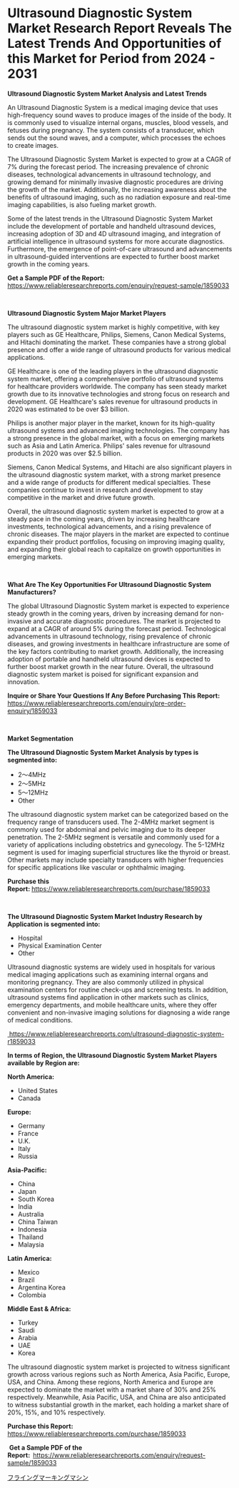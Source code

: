 <p><h1>Ultrasound Diagnostic System Market Research Report Reveals The Latest Trends And Opportunities of this Market for Period from 2024 - 2031</h1></p><p><strong>Ultrasound Diagnostic System Market Analysis and Latest Trends</strong></p>
<p><p>An Ultrasound Diagnostic System is a medical imaging device that uses high-frequency sound waves to produce images of the inside of the body. It is commonly used to visualize internal organs, muscles, blood vessels, and fetuses during pregnancy. The system consists of a transducer, which sends out the sound waves, and a computer, which processes the echoes to create images.</p><p>The Ultrasound Diagnostic System Market is expected to grow at a CAGR of 7% during the forecast period. The increasing prevalence of chronic diseases, technological advancements in ultrasound technology, and growing demand for minimally invasive diagnostic procedures are driving the growth of the market. Additionally, the increasing awareness about the benefits of ultrasound imaging, such as no radiation exposure and real-time imaging capabilities, is also fueling market growth.</p><p>Some of the latest trends in the Ultrasound Diagnostic System Market include the development of portable and handheld ultrasound devices, increasing adoption of 3D and 4D ultrasound imaging, and integration of artificial intelligence in ultrasound systems for more accurate diagnostics. Furthermore, the emergence of point-of-care ultrasound and advancements in ultrasound-guided interventions are expected to further boost market growth in the coming years.</p></p>
<p><strong>Get a Sample PDF of the Report:&nbsp;</strong> <a href="https://www.reliableresearchreports.com/enquiry/request-sample/1859033">https://www.reliableresearchreports.com/enquiry/request-sample/1859033</a></p>
<p>&nbsp;</p>
<p><strong>Ultrasound Diagnostic System Major Market Players</strong></p>
<p><p>The ultrasound diagnostic system market is highly competitive, with key players such as GE Healthcare, Philips, Siemens, Canon Medical Systems, and Hitachi dominating the market. These companies have a strong global presence and offer a wide range of ultrasound products for various medical applications.</p><p>GE Healthcare is one of the leading players in the ultrasound diagnostic system market, offering a comprehensive portfolio of ultrasound systems for healthcare providers worldwide. The company has seen steady market growth due to its innovative technologies and strong focus on research and development. GE Healthcare's sales revenue for ultrasound products in 2020 was estimated to be over $3 billion.</p><p>Philips is another major player in the market, known for its high-quality ultrasound systems and advanced imaging technologies. The company has a strong presence in the global market, with a focus on emerging markets such as Asia and Latin America. Philips' sales revenue for ultrasound products in 2020 was over $2.5 billion.</p><p>Siemens, Canon Medical Systems, and Hitachi are also significant players in the ultrasound diagnostic system market, with a strong market presence and a wide range of products for different medical specialties. These companies continue to invest in research and development to stay competitive in the market and drive future growth.</p><p>Overall, the ultrasound diagnostic system market is expected to grow at a steady pace in the coming years, driven by increasing healthcare investments, technological advancements, and a rising prevalence of chronic diseases. The major players in the market are expected to continue expanding their product portfolios, focusing on improving imaging quality, and expanding their global reach to capitalize on growth opportunities in emerging markets.</p></p>
<p>&nbsp;</p>
<p><strong>What Are The Key Opportunities For Ultrasound Diagnostic System Manufacturers?</strong></p>
<p><p>The global Ultrasound Diagnostic System market is expected to experience steady growth in the coming years, driven by increasing demand for non-invasive and accurate diagnostic procedures. The market is projected to expand at a CAGR of around 5% during the forecast period. Technological advancements in ultrasound technology, rising prevalence of chronic diseases, and growing investments in healthcare infrastructure are some of the key factors contributing to market growth. Additionally, the increasing adoption of portable and handheld ultrasound devices is expected to further boost market growth in the near future. Overall, the ultrasound diagnostic system market is poised for significant expansion and innovation.</p></p>
<p><strong>Inquire or Share Your Questions If Any Before Purchasing This Report:</strong> <a href="https://www.reliableresearchreports.com/enquiry/pre-order-enquiry/1859033">https://www.reliableresearchreports.com/enquiry/pre-order-enquiry/1859033</a></p>
<p>&nbsp;</p>
<p><strong>Market Segmentation</strong></p>
<p><strong>The Ultrasound Diagnostic System Market Analysis by types is segmented into:</strong></p>
<p><ul><li>2～4MHz</li><li>2～5MHz</li><li>5～12MHz</li><li>Other</li></ul></p>
<p><p>The ultrasound diagnostic system market can be categorized based on the frequency range of transducers used. The 2-4MHz market segment is commonly used for abdominal and pelvic imaging due to its deeper penetration. The 2-5MHz segment is versatile and commonly used for a variety of applications including obstetrics and gynecology. The 5-12MHz segment is used for imaging superficial structures like the thyroid or breast. Other markets may include specialty transducers with higher frequencies for specific applications like vascular or ophthalmic imaging.</p></p>
<p><strong>Purchase this Report:&nbsp;</strong><a href="https://www.reliableresearchreports.com/purchase/1859033">https://www.reliableresearchreports.com/purchase/1859033</a></p>
<p>&nbsp;</p>
<p><strong>The Ultrasound Diagnostic System Market Industry Research by Application is segmented into:</strong></p>
<p><ul><li>Hospital</li><li>Physical Examination Center</li><li>Other</li></ul></p>
<p><p>Ultrasound diagnostic systems are widely used in hospitals for various medical imaging applications such as examining internal organs and monitoring pregnancy. They are also commonly utilized in physical examination centers for routine check-ups and screening tests. In addition, ultrasound systems find application in other markets such as clinics, emergency departments, and mobile healthcare units, where they offer convenient and non-invasive imaging solutions for diagnosing a wide range of medical conditions.</p></p>
<p><a href="https://www.reliableresearchreports.com/ultrasound-diagnostic-system-r1859033">&nbsp;https://www.reliableresearchreports.com/ultrasound-diagnostic-system-r1859033</a></p>
<p><strong>In terms of Region, the Ultrasound Diagnostic System Market Players available by Region are:</strong></p>
<p>
    <p> <strong> North America: </strong>
        <ul>
            <li>United States</li>
            <li>Canada</li>
        </ul>
        </p> 
    <p> <strong> Europe: </strong>
        <ul>
            <li>Germany</li>
            <li>France</li>
            <li>U.K.</li>
            <li>Italy</li>
            <li>Russia</li>
        </ul>
        </p> 
    <p> <strong> Asia-Pacific: </strong>
        <ul>
            <li>China</li>
            <li>Japan</li>
            <li>South Korea</li>
            <li>India</li>
            <li>Australia</li>
            <li>China Taiwan</li>
            <li>Indonesia</li>
            <li>Thailand</li>
            <li>Malaysia</li>
        </ul>
        </p> 
    <p> <strong> Latin America: </strong>
        <ul>
            <li>Mexico</li>
            <li>Brazil</li>
            <li>Argentina Korea</li>
            <li>Colombia</li>
        </ul>
        </p> 
    <p> <strong> Middle East & Africa: </strong>
        <ul>
            <li>Turkey</li>
            <li>Saudi</li>
            <li>Arabia</li>
            <li>UAE</li>
            <li>Korea</li>
        </ul>
    </p>
    </p>
<p><p>The ultrasound diagnostic system market is projected to witness significant growth across various regions such as North America, Asia Pacific, Europe, USA, and China. Among these regions, North America and Europe are expected to dominate the market with a market share of 30% and 25% respectively. Meanwhile, Asia Pacific, USA, and China are also anticipated to witness substantial growth in the market, each holding a market share of 20%, 15%, and 10% respectively.</p></p>
<p><strong>Purchase this Report: </strong><a href="https://www.reliableresearchreports.com/purchase/1859033">https://www.reliableresearchreports.com/purchase/1859033</a></p>
<p>&nbsp;<strong>Get a Sample PDF of the Report:&nbsp;&nbsp;</strong><a href="https://www.reliableresearchreports.com/enquiry/request-sample/1859033">https://www.reliableresearchreports.com/enquiry/request-sample/1859033</a></p>
<p><strong></strong></p>
<p><p><a href="https://github.com/oqxogxyvqe90775/Market-Research-Report-List-2/blob/main/9430741157194.md">フライングマーキングマシン</a></p></p>